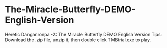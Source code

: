 # The-Miracle-Butterfly-DEMO-English-Version
Heretic Danganronpa -2: The Miracle Butterfly DEMO English Version
Tips: Download the .zip file, unzip it, then double click TMBtrial.exe to play.
